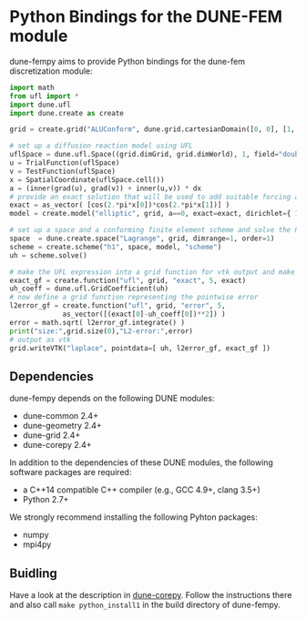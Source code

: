 Python Bindings for the DUNE-FEM module
=======================================

dune-fempy aims to provide Python bindings for the dune-fem discretization
module:

```python
import math
from ufl import *
import dune.ufl
import dune.create as create

grid = create.grid("ALUConform", dune.grid.cartesianDomain([0, 0], [1, 1], [8, 8]), dimgrid=2)

# set up a diffusion reaction model using UFL
uflSpace = dune.ufl.Space((grid.dimGrid, grid.dimWorld), 1, field="double")
u = TrialFunction(uflSpace)
v = TestFunction(uflSpace)
x = SpatialCoordinate(uflSpace.cell())
a = (inner(grad(u), grad(v)) + inner(u,v)) * dx
# provide an exact solution that will be used to add suitable forcing and dirichlet b.c.
exact = as_vector( [cos(2.*pi*x[0])*cos(2.*pi*x[1])] )
model = create.model("elliptic", grid, a==0, exact=exact, dirichlet={ 1:exact } )

# set up a space and a conforming finite element scheme and solve the PDE
space  = dune.create.space("Lagrange", grid, dimrange=1, order=1)
scheme = create.scheme("h1", space, model, "scheme")
uh = scheme.solve()

# make the UFL expression into a grid function for vtk output and make uh into an UFL coefficient
exact_gf = create.function("ufl", grid, "exact", 5, exact)
uh_coeff = dune.ufl.GridCoefficient(uh)
# now define a grid function representing the pointwise error
l2error_gf = create.function("ufl", grid, "error", 5,
             as_vector([(exact[0]-uh_coeff[0])**2]) )
error = math.sqrt( l2error_gf.integrate() )
print("size:",grid.size(0),"L2-error:",error)
# output as vtk
grid.writeVTK("laplace", pointdata=[ uh, l2error_gf, exact_gf ])
```

Dependencies
------------

dune-fempy depends on the following DUNE modules:
- dune-common 2.4+
- dune-geometry 2.4+
- dune-grid 2.4+
- dune-corepy 2.4+

In addition to the dependencies of these DUNE modules, the following software
packages are required:

- a C++14 compatible C++ compiler (e.g., GCC 4.9+, clang 3.5+)
- Python 2.7+

We strongly recommend installing the following Pyhton packages:

- numpy
- mpi4py


Buidling
--------

Have a look at the description in [dune-corepy][corepy].
Follow the instructions there and also call `make python_install1` in the
build directory of dune-fempy.

[corepy]: https://gitlab.dune-project.org/michael.sghaier/dune-corepy
